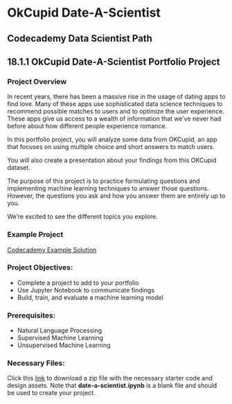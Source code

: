 # OkCupid Date-A-Scientist
## Codecademy Data Scientist Path
## 18.1.1 OkCupid Date-A-Scientist Portfolio Project
### Project Overview
In recent years, there has been a massive rise in the usage of dating apps to find love.  Many of these apps use sophisticated data science techniques to recommend possible matches to users and to optimize the user experience.  These apps give us access to a wealth of information that we’ve never had before about how different people experience romance.

In this portfolio project, you will analyze some data from OKCupid, an app that focuses on using multiple choice and short answers to match users.

You will also create a presentation about your findings from this OKCupid dataset.

The purpose of this project is to practice formulating questions and implementing machine learning techniques to answer those questions.  However, the questions you ask and how you answer them are entirely up to you.

We’re excited to see the different topics you explore.

### Example Project
[Codecademy Example Solution](https://content.codecademy.com/PRO/paths/data-science/OKCupid-Date-A-Scientist-Solution.zip)

### Project Objectives:
* Complete a project to add to your portfolio
* Use Jupyter Notebook to communicate findings
* Build, train, and evaluate a machine learning model

### Prerequisites:
* Natural Language Processing
* Supervised Machine Learning
* Unsupervised Machine Learning

### Necessary Files:
Click this [link](https://content.codecademy.com/PRO/paths/data-science/OKCupid-Date-A-Scientist-Starter.zip) to download a zip file with the necessary starter code and design assets.  Note that **date-a-scientist.ipynb** is a blank file and should be used to create your project.